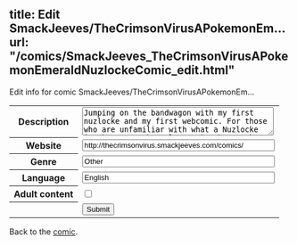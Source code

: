 title: Edit SmackJeeves/TheCrimsonVirusAPokemonEm...
url: "/comics/SmackJeeves_TheCrimsonVirusAPokemonEmeraldNuzlockeComic_edit.html"
---
Edit info for comic SmackJeeves/TheCrimsonVirusAPokemonEm...

<form name="comic" action="http://gaepostmail.appspot.com/comic/" method="post">
<table class="comicinfo">
<tr>
<th>Description</th><td><textarea name="description" cols="40" rows="3">Jumping on the bandwagon with my first nuzlocke and my first webcomic. For those who are unfamiliar with what a Nuzlocke is, here are the rules: 1.) Pokemon that are KO'd are considered dead and must be permanently placed in a box or released. If all your Pokemon in your party die (aka you whiteout) you lose. 2.) You are only allowed to catch the first Pokemon you find in each route. If you kill it or run away, you are not allowed to catch anymore Pokemon in that route. This includes fishing. (Shiny Pokemon are exempted from this rule because they're cool) 3.) You must nickname every Pokemon you catch. 4.) No legendaries. 5.)No Day Care Center</textarea></td>
</tr>
<tr>
<th>Website</th><td><input type="text" name="url" value="http://thecrimsonvirus.smackjeeves.com/comics/" size="40"/></td>
</tr>
<tr>
<th>Genre</th><td><input type="text" name="genre" value="Other" size="40"/></td>
</tr>
<tr>
<th>Language</th><td><input type="text" name="language" value="English" size="40"/></td>
</tr>
<tr>
<th>Adult content</th><td><input type="checkbox" name="adult" value="adult" /></td>
</tr>
<tr>
<th></th><td>
<input type="hidden" name="comic" value="SmackJeeves_TheCrimsonVirusAPokemonEmeraldNuzlockeComic" />
<input type="submit" name="submit" value="Submit" />
</td>
</tr>
</table>
</form>

Back to the [comic](SmackJeeves_TheCrimsonVirusAPokemonEmeraldNuzlockeComic.html).
